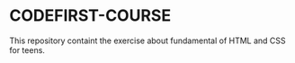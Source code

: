 # CODEFIRST-COURSE
 This repository containt the exercise about fundamental of HTML and CSS for teens.
